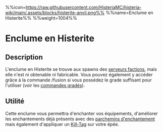 %%icon=https://raw.githubusercontent.com/HisteriaMC/histeria-wiki/main/.assets/blocks/histerite-anvil.png%%
%%name=Enclume en Histerite%%
%%weight=1004%%
# Enclume en Histerite

## Description
L'enclume en Histerite se trouve aux spawns des [serveurs factions](https://histeria.fr/wiki/mondes/faction-servers), mais elle n'est ni obtenable ni fabricable. Vous pouvez également y accéder grâce à la commande /fusion si vous possédez le grade suffisant pour l'utiliser (voir les [commandes gradés](https://histeria.fr/wiki/commandes/graded-commands)).

## Utilité
Cette enclume vous permettra d'enchanter vos équipements, d'améliorer les enchantements déjà présents avec des [parchemins d'enchantement](https://histeria.fr/wiki/objets/forge-note) mais également d'appliquer un [Kill-Tag](https://histeria.fr/wiki/objets/kill-tag) sur votre épée.
